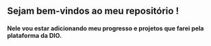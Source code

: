 ## Sejam bem-vindos ao meu repositório !

#### Nele vou estar adicionando meu progresso e projetos que farei pela plataforma da DIO. 

